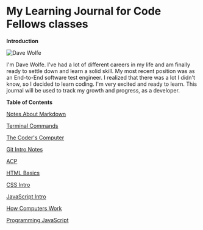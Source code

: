 <!-- d-d-wolfe.github.io-learning-journal -->
# My Learning Journal for Code Fellows classes

**Introduction**

![Dave Wolfe](https://github.com/d-d-wolfe/learning-journal/blob/master/56819779_10205578218451144_7597759011609378816_o.jpg)

I'm Dave Wolfe. I've had a lot of different careers in my life and am finally ready to settle down and learn a solid skill. My most recent position was as an End-to-End software test engineer. I realized that there was a lot I didn't know, so I decided to learn coding. I'm very excited and ready to learn. This journal will be used to track my growth and progress, as a developer.

**Table of Contents**

[Notes About Markdown](https://d-d-wolfe.github.io/learning-journal/notes-about-markdown)

[Terminal Commands](https://d-d-wolfe.github.io/learning-journal/terminal-commands)

[The Coder's Computer](https://d-d-wolfe.github.io/learning-journal/The-Coders-Computer)

[Git Intro Notes](https://d-d-wolfe.github.io/learning-journal/git-intro-notes)

[ACP](https://d-d-wolfe.github.io/learning-journal/ACP)

[HTML Basics](https://d-d-wolfe.github.io/learning-journal/html-basics)

[CSS Intro](https://d-d-wolfe.github.io/learning-journal/css-intro)

[JavaScript Intro](https://d-d-wolfe.github.io/learning-journal/java-script-intro)

[How Computers Work](https://d-d-wolfe.github.io/learning-journal/computers-work)

[Programming JavaScript](https://d-d-wolfe.github.io/learning-journal/programming-js)